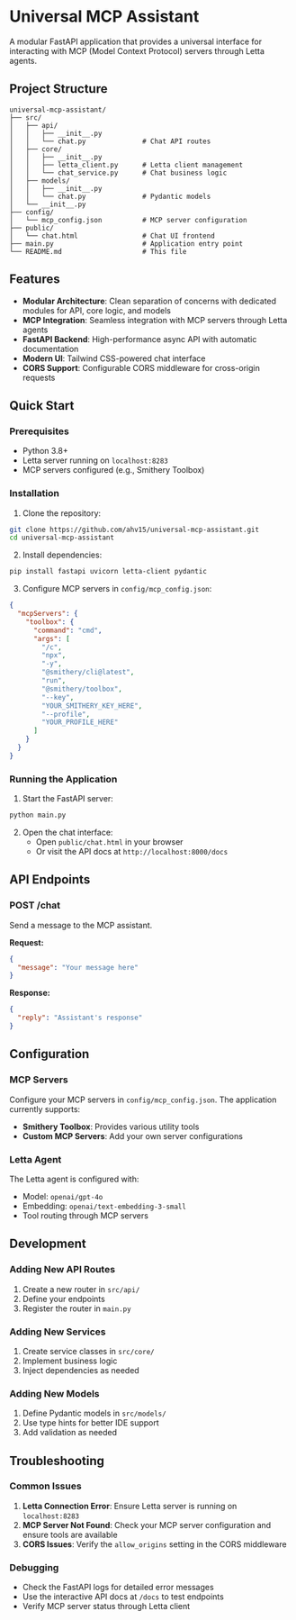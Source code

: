 # Universal MCP Assistant

A modular FastAPI application that provides a universal interface for interacting with MCP (Model Context Protocol) servers through Letta agents.

## Project Structure

```
universal-mcp-assistant/
├── src/
│   ├── api/
│   │   ├── __init__.py
│   │   └── chat.py              # Chat API routes
│   ├── core/
│   │   ├── __init__.py
│   │   ├── letta_client.py      # Letta client management
│   │   └── chat_service.py      # Chat business logic
│   ├── models/
│   │   ├── __init__.py
│   │   └── chat.py              # Pydantic models
│   └── __init__.py
├── config/
│   └── mcp_config.json          # MCP server configuration
├── public/
│   └── chat.html                # Chat UI frontend
├── main.py                      # Application entry point
└── README.md                    # This file
```

## Features

- **Modular Architecture**: Clean separation of concerns with dedicated modules for API, core logic, and models
- **MCP Integration**: Seamless integration with MCP servers through Letta agents
- **FastAPI Backend**: High-performance async API with automatic documentation
- **Modern UI**: Tailwind CSS-powered chat interface
- **CORS Support**: Configurable CORS middleware for cross-origin requests

## Quick Start

### Prerequisites

- Python 3.8+
- Letta server running on `localhost:8283`
- MCP servers configured (e.g., Smithery Toolbox)

### Installation

1. Clone the repository:
```bash
git clone https://github.com/ahv15/universal-mcp-assistant.git
cd universal-mcp-assistant
```

2. Install dependencies:
```bash
pip install fastapi uvicorn letta-client pydantic
```

3. Configure MCP servers in `config/mcp_config.json`:
```json
{
  "mcpServers": {
    "toolbox": {
      "command": "cmd",
      "args": [
        "/c",
        "npx",
        "-y",
        "@smithery/cli@latest",
        "run",
        "@smithery/toolbox",
        "--key",
        "YOUR_SMITHERY_KEY_HERE",
        "--profile",
        "YOUR_PROFILE_HERE"
      ]
    }
  }
}
```

### Running the Application

1. Start the FastAPI server:
```bash
python main.py
```

2. Open the chat interface:
   - Open `public/chat.html` in your browser
   - Or visit the API docs at `http://localhost:8000/docs`

## API Endpoints

### POST /chat

Send a message to the MCP assistant.

**Request:**
```json
{
  "message": "Your message here"
}
```

**Response:**
```json
{
  "reply": "Assistant's response"
}
```

## Configuration

### MCP Servers

Configure your MCP servers in `config/mcp_config.json`. The application currently supports:

- **Smithery Toolbox**: Provides various utility tools
- **Custom MCP Servers**: Add your own server configurations

### Letta Agent

The Letta agent is configured with:
- Model: `openai/gpt-4o`
- Embedding: `openai/text-embedding-3-small`
- Tool routing through MCP servers

## Development

### Adding New API Routes

1. Create a new router in `src/api/`
2. Define your endpoints
3. Register the router in `main.py`

### Adding New Services

1. Create service classes in `src/core/`
2. Implement business logic
3. Inject dependencies as needed

### Adding New Models

1. Define Pydantic models in `src/models/`
2. Use type hints for better IDE support
3. Add validation as needed

## Troubleshooting

### Common Issues

1. **Letta Connection Error**: Ensure Letta server is running on `localhost:8283`
2. **MCP Server Not Found**: Check your MCP server configuration and ensure tools are available
3. **CORS Issues**: Verify the `allow_origins` setting in the CORS middleware

### Debugging

- Check the FastAPI logs for detailed error messages
- Use the interactive API docs at `/docs` to test endpoints
- Verify MCP server status through Letta client
